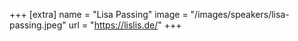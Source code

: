 +++
[extra]
  name = "Lisa Passing"
  image = "/images/speakers/lisa-passing.jpeg"
  url = "https://lislis.de/"
+++
